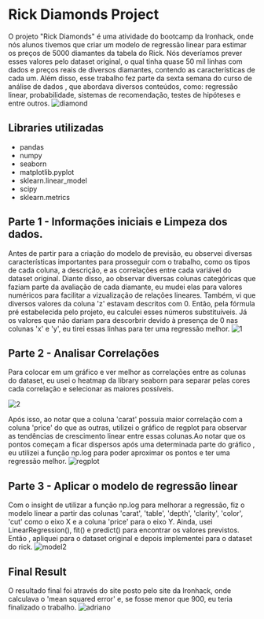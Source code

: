 # Rick Diamonds Project
O projeto "Rick Diamonds" é uma atividade do bootcamp da Ironhack, onde nós alunos tivemos que criar um modelo de regressão linear para estimar os preços de 5000 diamantes da tabela do Rick.
Nós deveríamos prever esses valores pelo dataset original, o qual tinha quase 50 mil linhas com dados e preços reais de diversos diamantes, contendo as características de cada um. Além disso,
esse trabalho fez parte da sexta semana do curso de análise de dados , que abordava diversos conteúdos, como: regressão linear, probabilidade, sistemas de recomendação, testes de hipóteses e entre outros.
![diamond](https://user-images.githubusercontent.com/80002453/116827209-422e1280-ab6e-11eb-880d-424dce58d2ea.jpg)
## Libraries utilizadas
* pandas 
* numpy
* seaborn
* matplotlib.pyplot
* sklearn.linear_model 
* scipy
* sklearn.metrics 
## Parte 1 - Informações iniciais e Limpeza dos dados.
Antes de partir para a criação do modelo de previsão, eu observei diversas características importantes para prosseguir com o trabalho, como os tipos de cada coluna, a descrição, e as correlações entre cada
variável do dataset original. Diante disso, ao observar diversas colunas categóricas que faziam parte da avaliação de cada diamante, eu mudei elas para valores numéricos para facilitar a vizualização de
relações lineares. Também, vi que diversos valores da coluna 'z' estavam descritos com 0. Então, pela fórmula pré estabelecida pelo projeto, eu calculei esses números substituíveis. Já os valores que não
dariam para descorbrir devido à presença de 0 nas colunas 'x' e 'y', eu tirei essas linhas para ter uma regressão melhor.
![1](https://user-images.githubusercontent.com/80002453/116827157-0a26cf80-ab6e-11eb-933c-1b479fe6e746.png)
## Parte 2 - Analisar Correlações
Para colocar em um gráfico e ver melhor as correlações entre as colunas do dataset, eu usei o heatmap da library seaborn para separar pelas cores cada correlação e selecionar as maiores possíveis.

![2](https://user-images.githubusercontent.com/80002453/116827519-ad2c1900-ab6f-11eb-8895-8fa8a758aad5.png)

Após isso, ao notar que a coluna 'carat' possuía maior correlação com a coluna 'price' do que as outras, utilizei o gráfico de regplot para observar as tendências de crescimento linear entre essas colunas.Ao notar que os pontos
começam a ficar dispersos após uma determinada parte do gráfico , eu utilizei a função np.log para poder aproximar os pontos e ter uma regressão melhor.
![regplot](https://user-images.githubusercontent.com/80002453/116827299-a355e600-ab6e-11eb-94db-34adc856e350.png)
## Parte 3 - Aplicar o modelo de regressão linear
Com o insight de utilizar a função np.log para melhorar a regressão, fiz o modelo linear a partir das colunas 'carat', 'table', 'depth', 'clarity', 'color', 'cut' como o eixo X e a coluna 'price' para o eixo Y. Ainda, usei LinearRegression(), fit() e predict() para encontrar os valores previstos. Então , apliquei para o dataset original e depois implementei para o dataset do rick.
![model2](https://user-images.githubusercontent.com/80002453/116876301-a2ff2e80-abf2-11eb-99e9-c659bb1f4046.png)
## Final Result
O resultado final foi através do site posto pelo site da Ironhack, onde calculava o 'mean squared error' e, se fosse menor que 900, eu teria finalizado o trabalho.
![adriano](https://user-images.githubusercontent.com/80002453/116876566-130db480-abf3-11eb-8afe-c0281bef227a.png)
